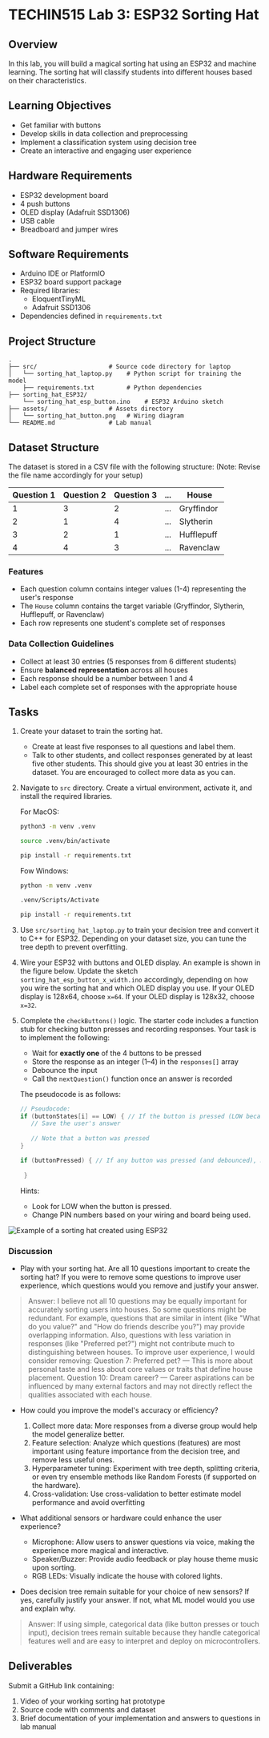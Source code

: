 # TECHIN515 Lab 3: ESP32 Sorting Hat

## Overview

In this lab, you will build a magical sorting hat using an ESP32 and machine learning. The sorting hat will classify students into different houses based on their characteristics. 

## Learning Objectives

- Get familiar with buttons
- Develop skills in data collection and preprocessing
- Implement a classification system using decision tree
- Create an interactive and engaging user experience

## Hardware Requirements

- ESP32 development board
- 4 push buttons
- OLED display (Adafruit SSD1306)
- USB cable
- Breadboard and jumper wires

## Software Requirements

- Arduino IDE or PlatformIO
- ESP32 board support package
- Required libraries:
  - EloquentTinyML
  - Adafruit SSD1306
- Dependencies defined in `requirements.txt`

## Project Structure

```
.
├── src/                    # Source code directory for laptop
│   └── sorting_hat_laptop.py    # Python script for training the model
    ├── requirements.txt         # Python dependencies
├── sorting_hat_ESP32/
    └── sorting_hat_esp_button.ino    # ESP32 Arduino sketch
├── assets/                 # Assets directory
│   └── sorting_hat_button.png   # Wiring diagram
└── README.md               # Lab manual
```

## Dataset Structure

The dataset is stored in a CSV file with the following structure: (Note: Revise the file name accordingly for your setup)

| Question 1 | Question 2 | Question 3 | ... | House |
|------------|------------|------------|-----|-------|
| 1          | 3          | 2          | ... | Gryffindor |
| 2          | 1          | 4          | ... | Slytherin |
| 3          | 2          | 1          | ... | Hufflepuff |
| 4          | 4          | 3          | ... | Ravenclaw |

### Features

- Each question column contains integer values (1-4) representing the user's response
- The `House` column contains the target variable (Gryffindor, Slytherin, Hufflepuff, or Ravenclaw)
- Each row represents one student's complete set of responses

### Data Collection Guidelines

- Collect at least 30 entries (5 responses from 6 different students)
- Ensure **balanced representation** across all houses
- Each response should be a number between 1 and 4
- Label each complete set of responses with the appropriate house

## Tasks

1. Create your dataset to train the sorting hat.
   - Create at least five responses to all questions and label them.
   - Talk to other students, and collect responses generated by at least five other students. This should give you at least 30 entries in the dataset. You are encouraged to collect more data as you can.
2. Navigate to `src` directory. Create a virtual environment, activate it, and install the required libraries.

   For MacOS:

   ```bash
   python3 -m venv .venv

   source .venv/bin/activate

   pip install -r requirements.txt
   ```

   Fow Windows:

   ```bash
   python -m venv .venv

   .venv/Scripts/Activate

   pip install -r requirements.txt
   ```

3. Use `src/sorting_hat_laptop.py` to train your decision tree and convert it to C++ for ESP32. Depending on your dataset size, you can tune the tree depth to prevent overfitting.
4. Wire your ESP32 with buttons and OLED display. An example is shown in the figure below. Update the sketch `sorting_hat_esp_button_x_width.ino` accordingly, depending on how you wire the sorting hat and which OLED display you use. If your OLED display is 128x64, choose `x=64`. If your OLED display is 128x32, choose `x=32`.
5. Complete the `checkButtons()` logic. The starter code includes a function stub for checking button presses and recording responses. Your task is to implement the following:
   - Wait for **exactly one** of the 4 buttons to be pressed
   - Store the response as an integer (1–4) in the `responses[]` array
   - Debounce the input
   - Call the `nextQuestion()` function once an answer is recorded

   The pseudocode is as follows:

   ```cpp
   // Pseudocode:
   if (buttonStates[i] == LOW) { // If the button is pressed (LOW because of INPUT_PULLUP)
      // Save the user's answer
                    
      // Note that a button was pressed
   }

   if (buttonPressed) { // If any button was pressed (and debounced), move to next question
        
    }
   ```

   Hints:
   - Look for LOW when the button is pressed.
   - Change PIN numbers based on your wiring and board being used.

![Example of a sorting hat created using ESP32](assets/sorting_hat_button.png)

### Discussion

- Play with your sorting hat. Are all 10 questions important to create the sorting hat? If you were to remove some questions to improve user experience, which questions would you remove and justify your answer.

> Answer: I believe not all 10 questions may be equally important for accurately sorting users into houses. So some questions might be redundant. For example, questions that are similar in intent (like "What do you value?" and "How do friends describe you?") may provide overlapping information. Also, questions with less variation in responses (like "Preferred pet?") might not contribute much to distinguishing between houses. To improve user experience, I would consider removing: Question 7: Preferred pet? — This is more about personal taste and less about core values or traits that define house placement. Question 10: Dream career? — Career aspirations can be influenced by many external factors and may not directly reflect the qualities associated with each house.

  - How could you improve the model's accuracy or efficiency?

      1. Collect more data: More responses from a diverse group would help the model generalize better. 
      2. Feature selection: Analyze which questions (features) are most important using feature importance from the decision tree, and remove less useful ones. 
      3. Hyperparameter tuning: Experiment with tree depth, splitting criteria, or even try ensemble methods like Random Forests (if supported on the hardware). 
      4. Cross-validation: Use cross-validation to better estimate model performance and avoid overfitting

  - What additional sensors or hardware could enhance the user experience?

      - Microphone: Allow users to answer questions via voice, making the experience more magical and interactive.
      - Speaker/Buzzer: Provide audio feedback or play house theme music upon sorting.
      - RGB LEDs: Visually indicate the house with colored lights.

  - Does decision tree remain suitable for your choice of new sensors? If yes, carefully justify your answer. If not, what ML model would you use and explain why.
  > Answer: If using simple, categorical data (like button presses or touch input), decision trees remain suitable because they handle categorical features well and are easy to interpret and deploy on microcontrollers.


## Deliverables

Submit a GitHub link containing:

1. Video of your working sorting hat prototype
2. Source code with comments and dataset
3. Brief documentation of your implementation and answers to questions in lab manual
